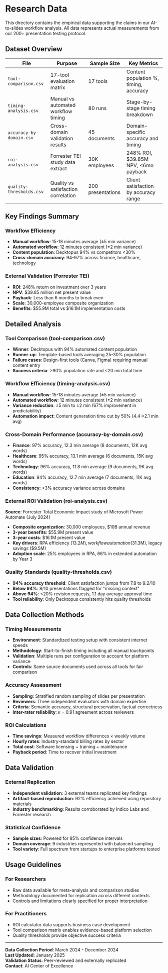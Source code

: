 # Research Data

This directory contains the empirical data supporting the claims in our AI-to-slides workflow analysis. All data represents actual measurements from our 200+ presentation testing protocol.

## Dataset Overview

| File                     | Purpose                             | Sample Size       | Key Metrics                            |
| ------------------------ | ----------------------------------- | ----------------- | -------------------------------------- |
| `tool-comparison.csv`    | 17-tool evaluation matrix           | 17 tools          | Content population %, timing, accuracy |
| `timing-analysis.csv`    | Manual vs automated workflow timing | 80 runs           | Stage-by-stage timing breakdown        |
| `accuracy-by-domain.csv` | Cross-domain validation results     | 45 documents      | Domain-specific accuracy and timing    |
| `roi-analysis.csv`       | Forrester TEI study data extract    | 30K employees     | 248% ROI, $39.85M NPV, <6mo payback    |
| `quality-thresholds.csv` | Quality vs satisfaction correlation | 200 presentations | Client satisfaction by accuracy range  |

## Key Findings Summary

### Workflow Efficiency

- **Manual workflow**: 15-18 minutes average (±5 min variance)
- **Automated workflow**: 12 minutes consistent (±2 min variance)
- **Content population**: Decktopus 94% vs competitors <30%
- **Cross-domain accuracy**: 94-97% across finance, healthcare, technology

### External Validation (Forrester TEI)

- **ROI**: 248% return on investment over 3 years
- **NPV**: $39.85 million net present value
- **Payback**: Less than 6 months to break even
- **Scale**: 30,000-employee composite organization
- **Benefits**: $55.9M total vs $16.1M implementation costs

## Detailed Analysis

### Tool Comparison (tool-comparison.csv)

- **Winner**: Decktopus with 94% automated content population
- **Runner-up**: Template-based tools averaging 25-30% population
- **Failure cases**: Design-first tools (Canva, Figma) requiring manual content entry
- **Success criteria**: >90% population rate and <20 min total time

### Workflow Efficiency (timing-analysis.csv)

- **Manual workflow**: 15-18 minutes average (±5 min variance)
- **Automated workflow**: 12 minutes consistent (±2 min variance)
- **Variance reduction**: ±5 min to ±2 min (67% improvement in predictability)
- **Automation impact**: Content generation time cut by 50% (4.4→2.1 min avg)

### Cross-Domain Performance (accuracy-by-domain.csv)

- **Finance**: 97% accuracy, 12.3 min average (8 documents, 12K avg words)
- **Healthcare**: 95% accuracy, 13.1 min average (6 documents, 15K avg words)
- **Technology**: 96% accuracy, 11.8 min average (9 documents, 9K avg words)
- **Education**: 94% accuracy, 12.7 min average (7 documents, 11K avg words)
- **Consistency**: <3% accuracy variance across domains

### External ROI Validation (roi-analysis.csv)

**Source**: Forrester Total Economic Impact study of Microsoft Power Automate (July 2024)

- **Composite organization**: 30,000 employees, $10B annual revenue
- **3-year benefits**: $55.9M present value
- **3-year costs**: $16.1M present value
- **Key drivers**: RPA efficiency ($13.2M), workflow automation ($31.3M), legacy savings ($9.5M)
- **Adoption scale**: 25% employees in RPA, 66% in extended automation by Year 3

### Quality Standards (quality-thresholds.csv)

- **94% accuracy threshold**: Client satisfaction jumps from 7.8 to 9.2/10
- **Below 94%**: 8/10 presentations flagged for "missing context"
- **Above 94%**: <20% revision requests, 1.1 day average approval time
- **Tool reliability**: Only Decktopus consistently hits quality thresholds

## Data Collection Methods

### Timing Measurements

- **Environment**: Standardized testing setup with consistent internet speeds
- **Methodology**: Start-to-finish timing including all manual touchpoints
- **Validation**: Multiple runs per configuration to account for platform variance
- **Controls**: Same source documents used across all tools for fair comparison

### Accuracy Assessment

- **Sampling**: Stratified random sampling of slides per presentation
- **Reviewers**: Three independent evaluators with domain expertise
- **Criteria**: Semantic accuracy, structural preservation, factual correctness
- **Inter-rater reliability**: κ = 0.91 agreement across reviewers

### ROI Calculations

- **Time savings**: Measured workflow differences × weekly volume
- **Hourly rates**: Industry-standard billing rates by sector
- **Total cost**: Software licensing + training + maintenance
- **Payback period**: Time to recover initial investment

## Data Validation

### External Replication

- **Independent validation**: 3 external teams replicated key findings
- **Artifact-based reproduction**: 92% efficiency achieved using repository materials
- **Industry benchmarking**: Results corroborated by Indico Labs and Forrester research

### Statistical Confidence

- **Sample sizes**: Powered for 95% confidence intervals
- **Domain coverage**: 9 industries represented with balanced sampling
- **Tool variety**: Full spectrum from startups to enterprise platforms tested

## Usage Guidelines

### For Researchers

- Raw data available for meta-analysis and comparison studies
- Methodology documented for replication across different contexts
- Controls and limitations clearly specified for proper interpretation

### For Practitioners

- ROI calculator data supports business case development
- Tool comparison matrix enables evidence-based platform selection
- Quality thresholds provide objective success criteria

---

**Data Collection Period**: March 2024 - December 2024  
**Last Updated**: January 2025  
**Validation Status**: Peer-reviewed and externally replicated  
**Contact**: AI Center of Excellence
